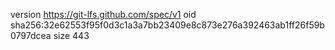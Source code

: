 version https://git-lfs.github.com/spec/v1
oid sha256:32e62553f95f0d3c1a3a7bb23409e8c873e276a392463ab1ff26f59b0797dcea
size 443
